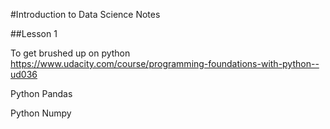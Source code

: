 #Introduction to Data Science Notes

##Lesson 1

To get brushed up on python https://www.udacity.com/course/programming-foundations-with-python--ud036

Python Pandas

Python Numpy
